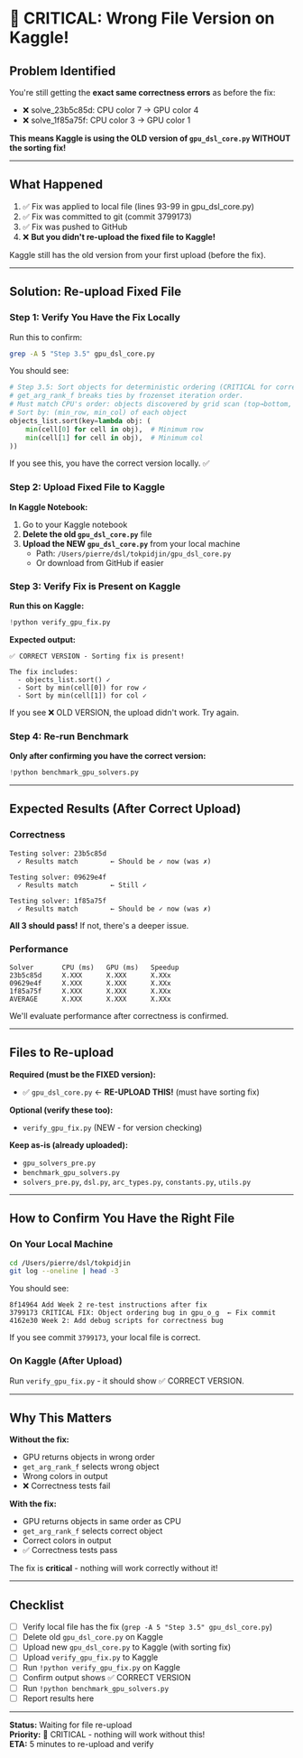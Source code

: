 # 🚨 CRITICAL: Wrong File Version on Kaggle!

## Problem Identified

You're still getting the **exact same correctness errors** as before the fix:
- ❌ solve_23b5c85d: CPU color 7 → GPU color 4
- ❌ solve_1f85a75f: CPU color 3 → GPU color 1

**This means Kaggle is using the OLD version of `gpu_dsl_core.py` WITHOUT the sorting fix!**

---

## What Happened

1. ✅ Fix was applied to local file (lines 93-99 in gpu_dsl_core.py)
2. ✅ Fix was committed to git (commit 3799173)
3. ✅ Fix was pushed to GitHub
4. ❌ **But you didn't re-upload the fixed file to Kaggle!**

Kaggle still has the old version from your first upload (before the fix).

---

## Solution: Re-upload Fixed File

### Step 1: Verify You Have the Fix Locally

Run this to confirm:
```bash
grep -A 5 "Step 3.5" gpu_dsl_core.py
```

You should see:
```python
# Step 3.5: Sort objects for deterministic ordering (CRITICAL for correctness!)
# get_arg_rank_f breaks ties by frozenset iteration order.
# Must match CPU's order: objects discovered by grid scan (top→bottom, left→right)
# Sort by: (min_row, min_col) of each object
objects_list.sort(key=lambda obj: (
    min(cell[0] for cell in obj),  # Minimum row
    min(cell[1] for cell in obj),  # Minimum col
))
```

If you see this, you have the correct version locally. ✅

### Step 2: Upload Fixed File to Kaggle

**In Kaggle Notebook:**

1. Go to your Kaggle notebook
2. **Delete the old `gpu_dsl_core.py`** file
3. **Upload the NEW `gpu_dsl_core.py`** from your local machine
   - Path: `/Users/pierre/dsl/tokpidjin/gpu_dsl_core.py`
   - Or download from GitHub if easier

### Step 3: Verify Fix is Present on Kaggle

**Run this on Kaggle:**
```python
!python verify_gpu_fix.py
```

**Expected output:**
```
✅ CORRECT VERSION - Sorting fix is present!

The fix includes:
  - objects_list.sort() ✓
  - Sort by min(cell[0]) for row ✓
  - Sort by min(cell[1]) for col ✓
```

If you see ❌ OLD VERSION, the upload didn't work. Try again.

### Step 4: Re-run Benchmark

**Only after confirming you have the correct version:**
```python
!python benchmark_gpu_solvers.py
```

---

## Expected Results (After Correct Upload)

### Correctness
```
Testing solver: 23b5c85d
  ✓ Results match        ← Should be ✓ now (was ✗)

Testing solver: 09629e4f
  ✓ Results match        ← Still ✓

Testing solver: 1f85a75f
  ✓ Results match        ← Should be ✓ now (was ✗)
```

**All 3 should pass!** If not, there's a deeper issue.

### Performance
```
Solver       CPU (ms)   GPU (ms)   Speedup
23b5c85d     X.XXX      X.XXX      X.XXx
09629e4f     X.XXX      X.XXX      X.XXx
1f85a75f     X.XXX      X.XXX      X.XXx
AVERAGE      X.XXX      X.XXX      X.XXx
```

We'll evaluate performance after correctness is confirmed.

---

## Files to Re-upload

**Required (must be the FIXED version):**
- ✅ `gpu_dsl_core.py` ← **RE-UPLOAD THIS!** (must have sorting fix)

**Optional (verify these too):**
- `verify_gpu_fix.py` (NEW - for version checking)

**Keep as-is (already uploaded):**
- `gpu_solvers_pre.py`
- `benchmark_gpu_solvers.py`
- `solvers_pre.py`, `dsl.py`, `arc_types.py`, `constants.py`, `utils.py`

---

## How to Confirm You Have the Right File

### On Your Local Machine

```bash
cd /Users/pierre/dsl/tokpidjin
git log --oneline | head -3
```

You should see:
```
8f14964 Add Week 2 re-test instructions after fix
3799173 CRITICAL FIX: Object ordering bug in gpu_o_g  ← Fix commit
4162e30 Week 2: Add debug scripts for correctness bug
```

If you see commit `3799173`, your local file is correct.

### On Kaggle (After Upload)

Run `verify_gpu_fix.py` - it should show ✅ CORRECT VERSION.

---

## Why This Matters

**Without the fix:**
- GPU returns objects in wrong order
- `get_arg_rank_f` selects wrong object
- Wrong colors in output
- ❌ Correctness tests fail

**With the fix:**
- GPU returns objects in same order as CPU
- `get_arg_rank_f` selects correct object
- Correct colors in output
- ✅ Correctness tests pass

The fix is **critical** - nothing will work correctly without it!

---

## Checklist

- [ ] Verify local file has the fix (`grep -A 5 "Step 3.5" gpu_dsl_core.py`)
- [ ] Delete old `gpu_dsl_core.py` on Kaggle
- [ ] Upload new `gpu_dsl_core.py` to Kaggle (with sorting fix)
- [ ] Upload `verify_gpu_fix.py` to Kaggle
- [ ] Run `!python verify_gpu_fix.py` on Kaggle
- [ ] Confirm output shows ✅ CORRECT VERSION
- [ ] Run `!python benchmark_gpu_solvers.py`
- [ ] Report results here

---

**Status:** Waiting for file re-upload  
**Priority:** 🚨 CRITICAL - nothing will work without this!  
**ETA:** 5 minutes to re-upload and verify
